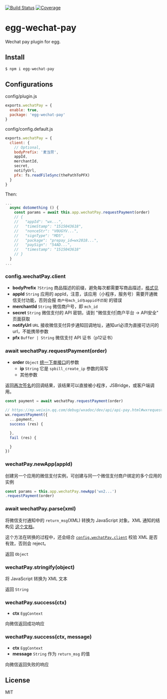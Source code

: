 [![Build Status](https://travis-ci.org/kaelzhang/egg-wechat-pay.svg?branch=master)](https://travis-ci.org/kaelzhang/egg-wechat-pay)
[![Coverage](https://codecov.io/gh/kaelzhang/egg-wechat-pay/branch/master/graph/badge.svg)](https://codecov.io/gh/kaelzhang/egg-wechat-pay)
<!-- optional appveyor tst
[![Windows Build Status](https://ci.appveyor.com/api/projects/status/github/kaelzhang/egg-wechat-pay?branch=master&svg=true)](https://ci.appveyor.com/project/kaelzhang/egg-wechat-pay)
-->
<!-- optional npm version
[![NPM version](https://badge.fury.io/js/err-object.svg)](http://badge.fury.io/js/err-object)
-->
<!-- optional npm downloads
[![npm module downloads per month](http://img.shields.io/npm/dm/err-object.svg)](https://www.npmjs.org/package/err-object)
-->
<!-- optional dependency status
[![Dependency Status](https://david-dm.org/kaelzhang/egg-wechat-pay.svg)](https://david-dm.org/kaelzhang/egg-wechat-pay)
-->

# egg-wechat-pay

Wechat pay plugin for egg.

## Install

```sh
$ npm i egg-wechat-pay
```

## Configurations

config/plugin.js

```js
exports.wechatPay = {
  enable: true,
  package: 'egg-wechat-pay'
}
```

config/config.default.js

```js
exports.wechatPay = {
  client: {
    // Optional,
    bodyPrefix: '麦当劳',
    appId,
    merchantId,
    secret,
    notifyUrl,
    pfx: fs.readFileSync(thePathToPFX)
  }
}
```

Then:

```js
...
  async doSomething () {
    const params = await this.app.wechatPay.requestPayment(order)
    // {
    //   "appId": "wx...",
    //   "timeStamp": "1515043618",
    //   "nonceStr": "V0UGYV...",
    //   "signType": "MD5",
    //   "package": "prepay_id=wx2018...",
    //   "paySign": "54AD...",
    //   "timestamp": "1515043618"
    // }
  }
...
```

### config.wechatPay.client

- **bodyPrefix** `?String` 商品描述的前缀，避免每次都需要写商品描述，[格式见](https://pay.weixin.qq.com/wiki/doc/api/wxa/wxa_api.php?chapter=4_2)
- **appId** `String` 应用的 appId，注意，该应用（小程序，服务号）需要开通微信支付功能，否则会报 `商户号mch_id与appid不匹配` 的错误
- **merchantId** `String` 微信商户号，即 `mch_id`
- **secret** `String` 微信支付的 API 密钥，请到 "微信支付|商户平台 -> API安全" 页面获取
- **notifyUrl** `URL` 接收微信支付异步通知回调地址，通知url必须为直接可访问的url，不能携带参数
- **pfx** `Buffer | String` 微信支付 API 证书（p12证书）

### await wechatPay.requestPayment(order)

- **order** `Object` [统一下单接口](https://pay.weixin.qq.com/wiki/doc/api/wxa/wxa_api.php?chapter=9_1&index=1)的参数
  - **ip** `String` 它是 `spbill_create_ip` 参数的简写
  - 其他参数

返回[再次签名](https://pay.weixin.qq.com/wiki/doc/api/wxa/wxa_api.php?chapter=7_7&index=3)的回调结果，该结果可以直接被小程序，JSBridge，或客户端调用。

```js
const payment = await wechatPay.requestPayment(order)

// https://mp.weixin.qq.com/debug/wxadoc/dev/api/api-pay.html#wxrequestpaymentobject
wx.requestPayment({
  ...payment,
  success (res) {

  },
  fail (res) {

  }
})
```

### wechatPay.newApp(appId)

创建另一个应用的微信支付实例，可创建与同一个微信支付商户绑定的多个应用的实例

```js
const params = this.app.wechatPay.newApp('wx2...')
.requestPayment(order)
```

### await wechatPay.parse(xml)

将微信支付通知中的 `return_msg`(XML) 转换为 JavaScript 对象。XML 通知的结构见 [这个文档](https://pay.weixin.qq.com/wiki/doc/api/wxa/wxa_api.php?chapter=9_7)。

这个方法在转换的过程中，还会结合 [`config.wechatPay.client`](#configwechatpayclient) 校验 XML 是否有效，否则会 reject。

返回 `Object`

### wechatPay.stringify(object)

将 JavaScript 转换为 XML 文本

返回 `String`

### wechatPay.success(ctx)

- **ctx** `EggContext`

向微信返回成功响应

### wechatPay.success(ctx, message)

- **ctx** `EggContext`
- **message** `String` 作为 `return_msg` 的值

向微信返回失败的响应

## License

MIT
